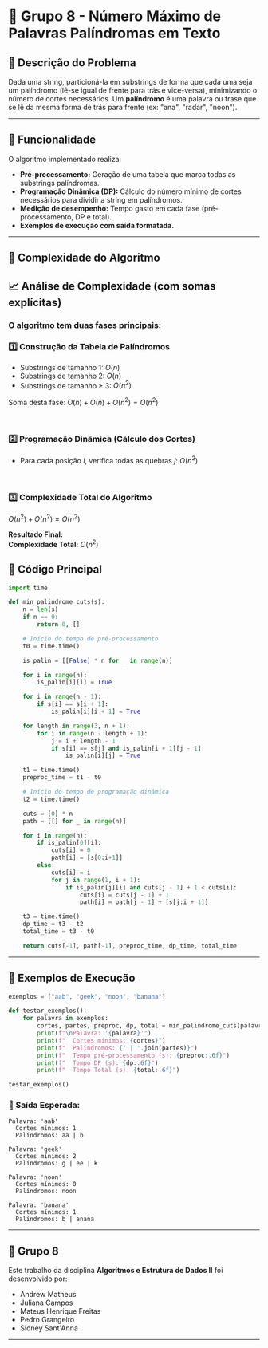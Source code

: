 # 🔁 Grupo 8 - Número Máximo de Palavras Palíndromas em Texto

## 🧩 Descrição do Problema

Dada uma string, particioná-la em substrings de forma que cada uma seja um palíndromo (lê-se igual de frente para trás e vice-versa), minimizando o número de cortes necessários.
Um **palíndromo** é uma palavra ou frase que se lê da mesma forma de trás para frente (ex: "ana", "radar", "noon").

---

## 🚀 Funcionalidade

O algoritmo implementado realiza:

* **Pré-processamento:** Geração de uma tabela que marca todas as substrings palíndromas.
* **Programação Dinâmica (DP):** Cálculo do número mínimo de cortes necessários para dividir a string em palíndromos.
* **Medição de desempenho:** Tempo gasto em cada fase (pré-processamento, DP e total).
* **Exemplos de execução com saída formatada.**

---

## 🧠 Complexidade do Algoritmo

## 📈 Análise de Complexidade (com somas explícitas)

### O algoritmo tem duas fases principais:


###  1️⃣ Construção da Tabela de Palíndromos

- Substrings de tamanho 1: $O(n)$
- Substrings de tamanho 2: $O(n)$
- Substrings de tamanho ≥ 3: $O(n^2)$

 Soma desta fase:
$O(n) + O(n) + O(n^2) = O(n^2)$

<br>

###  2️⃣ Programação Dinâmica (Cálculo dos Cortes)

- Para cada posição $i$, verifica todas as quebras $j$: $O(n^2)$

<br>

###  3️⃣ Complexidade Total do Algoritmo


$O(n^2) + O(n^2) = O(n^2)$


**Resultado Final:**  
**Complexidade Total:** $O(n^2)$


## 📄 Código Principal

```python
import time

def min_palindrome_cuts(s):
    n = len(s)
    if n == 0:
        return 0, []

    # Início do tempo de pré-processamento
    t0 = time.time()

    is_palin = [[False] * n for _ in range(n)]

    for i in range(n):
        is_palin[i][i] = True

    for i in range(n - 1):
        if s[i] == s[i + 1]:
            is_palin[i][i + 1] = True

    for length in range(3, n + 1):
        for i in range(n - length + 1):
            j = i + length - 1
            if s[i] == s[j] and is_palin[i + 1][j - 1]:
                is_palin[i][j] = True

    t1 = time.time()
    preproc_time = t1 - t0

    # Início do tempo de programação dinâmica
    t2 = time.time()

    cuts = [0] * n
    path = [[] for _ in range(n)]

    for i in range(n):
        if is_palin[0][i]:
            cuts[i] = 0
            path[i] = [s[0:i+1]]
        else:
            cuts[i] = i
            for j in range(1, i + 1):
                if is_palin[j][i] and cuts[j - 1] + 1 < cuts[i]:
                    cuts[i] = cuts[j - 1] + 1
                    path[i] = path[j - 1] + [s[j:i + 1]]

    t3 = time.time()
    dp_time = t3 - t2
    total_time = t3 - t0

    return cuts[-1], path[-1], preproc_time, dp_time, total_time
```

---

## 🧪 Exemplos de Execução

```python
exemplos = ["aab", "geek", "noon", "banana"]

def testar_exemplos():
    for palavra in exemplos:
        cortes, partes, preproc, dp, total = min_palindrome_cuts(palavra)
        print(f"\nPalavra: '{palavra}'")
        print(f"  Cortes mínimos: {cortes}")
        print(f"  Palíndromos: {' | '.join(partes)}")
        print(f"  Tempo pré-processamento (s): {preproc:.6f}")
        print(f"  Tempo DP (s): {dp:.6f}")
        print(f"  Tempo Total (s): {total:.6f}")

testar_exemplos()
```

### 📌 Saída Esperada:

```
Palavra: 'aab'
  Cortes mínimos: 1
  Palíndromos: aa | b

Palavra: 'geek'
  Cortes mínimos: 2
  Palíndromos: g | ee | k

Palavra: 'noon'
  Cortes mínimos: 0
  Palíndromos: noon

Palavra: 'banana'
  Cortes mínimos: 1
  Palíndromos: b | anana
```

---

## 👥 Grupo 8
Este trabalho da disciplina **Algoritmos e Estrutura de Dados II** foi desenvolvido por:

- Andrew Matheus
- Juliana Campos
- Mateus Henrique Freitas
- Pedro Grangeiro
- Sidney Sant'Anna

---
